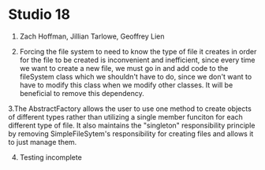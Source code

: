 # Studio 18
1. Zach Hoffman, Jillian Tarlowe, Geoffrey Lien

2. Forcing the file system to need to know the type of file it creates in order for the file to be created is 
inconvenient and inefficient, since every time we want to create a new file, we must go in and add code to the 
fileSystem class which we shouldn't have to do, since we don't want to have to modify this class when we modify 
other classes. It will be beneficial to remove this dependency.

3.The AbstractFactory allows the user to use one method to create objects of different types rather than utilizing a single member funciton
for each different type of file. It also maintains the "singleton" responsibility principle by removing SimpleFileSytem's
responsibility for creating files and allows it to just manage them. 

4. Testing incomplete